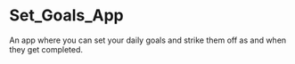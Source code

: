 # Set_Goals_App
An app where you can set your daily goals and strike them off as and when they get completed.
